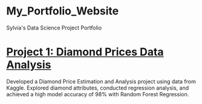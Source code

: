 # My_Portfolio_Website
Sylvia's Data Science Project Portfolio

# [Project 1: Diamond Prices Data Analysis](https://github.com/SylviaCooperhouse/dimond-price-analysis)
Developed a Diamond Price Estimation and Analysis project using data from Kaggle. Explored diamond attributes, conducted regression analysis, and achieved a high model accuracy of 98% with Random Forest Regression.










